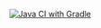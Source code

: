 [![Java CI with Gradle](https://github.com/Victor1963100/TestMode/actions/workflows/gradle.yml/badge.svg?branch=main)](https://github.com/Victor1963100/TestMode/actions/workflows/gradle.yml)
